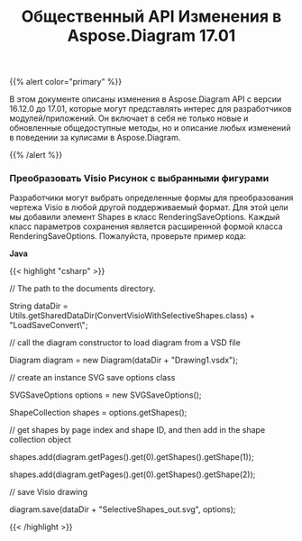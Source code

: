 ﻿---
title: Общественный API Изменения в Aspose.Diagram 17.01
type: docs
weight: 10
url: /ru/java/public-api-changes-in-aspose-diagram-17-01/
---
{{% alert color="primary" %}} 

В этом документе описаны изменения в Aspose.Diagram API с версии 16.12.0 до 17.01, которые могут представлять интерес для разработчиков модулей/приложений. Он включает в себя не только новые и обновленные общедоступные методы, но и описание любых изменений в поведении за кулисами в Aspose.Diagram.

{{% /alert %}} 
### **Преобразовать Visio Рисунок с выбранными фигурами**
Разработчики могут выбрать определенные формы для преобразования чертежа Visio в любой другой поддерживаемый формат. Для этой цели мы добавили элемент Shapes в класс RenderingSaveOptions. Каждый класс параметров сохранения является расширенной формой класса RenderingSaveOptions. Пожалуйста, проверьте пример кода:

**Java**

{{< highlight "csharp" >}}

 // The path to the documents directory.

String dataDir = Utils.getSharedDataDir(ConvertVisioWithSelectiveShapes.class) + "LoadSaveConvert\\";

// call the diagram constructor to load diagram from a VSD file

Diagram diagram = new Diagram(dataDir + "Drawing1.vsdx");

// create an instance SVG save options class

SVGSaveOptions options = new SVGSaveOptions();

ShapeCollection shapes = options.getShapes();

// get shapes by page index and shape ID, and then add in the shape collection object

shapes.add(diagram.getPages().get(0).getShapes().getShape(1));

shapes.add(diagram.getPages().get(0).getShapes().getShape(2));

// save Visio drawing

diagram.save(dataDir + "SelectiveShapes_out.svg", options);

{{< /highlight >}}
